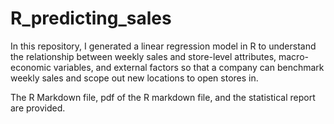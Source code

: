 # R_predicting_sales
In this repository, I generated a linear regression model in R to understand the relationship between weekly sales and store-level attributes, macro-economic variables, and external factors so that a company can benchmark weekly sales and scope out new locations to open stores in.

The R Markdown file, pdf of the R markdown file, and the statistical report are provided.
